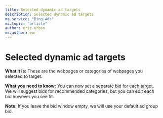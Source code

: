 ```yaml
---
title: Selected dynamic ad targets
description: Selected dynamic ad targets
ms.service: "Bing-Ads"
ms.topic: "article"
author: eric-urban
ms.author: eur
---
```


# Selected dynamic ad targets

**What it is:** These are the webpages or categories of webpages you selected to target.

**What you need to know:** You can now set a separate bid for each target. We will suggest bids for recommended categories, but you can edit each bid however you see fit.

**Note:** If you leave the bid window empty, we will use your default ad group bid.


